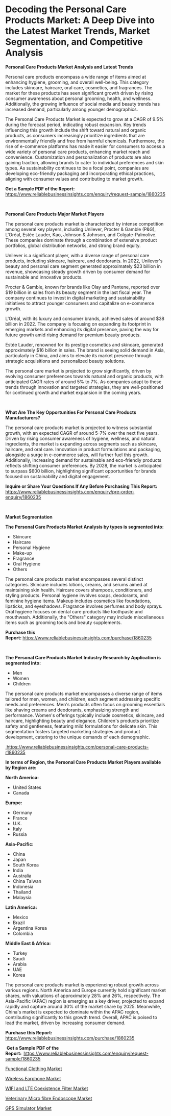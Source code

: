 <p><h1>Decoding the Personal Care Products Market: A Deep Dive into the Latest Market Trends, Market Segmentation, and Competitive Analysis</h1></p><p><strong>Personal Care Products Market Analysis and Latest Trends</strong></p>
<p><p>Personal care products encompass a wide range of items aimed at enhancing hygiene, grooming, and overall well-being. This category includes skincare, haircare, oral care, cosmetics, and fragrances. The market for these products has seen significant growth driven by rising consumer awareness about personal grooming, health, and wellness. Additionally, the growing influence of social media and beauty trends has increased demand, particularly among younger demographics.</p><p>The Personal Care Products Market is expected to grow at a CAGR of 9.5% during the forecast period, indicating robust expansion. Key trends influencing this growth include the shift toward natural and organic products, as consumers increasingly prioritize ingredients that are environmentally friendly and free from harmful chemicals. Furthermore, the rise of e-commerce platforms has made it easier for consumers to access a wide variety of personal care products, enhancing market reach and convenience. Customization and personalization of products are also gaining traction, allowing brands to cater to individual preferences and skin types. As sustainability continues to be a focal point, companies are developing eco-friendly packaging and incorporating ethical practices, aligning with consumer values and contributing to market growth.</p></p>
<p><strong>Get a Sample PDF of the Report:&nbsp;</strong> <a href="https://www.reliablebusinessinsights.com/enquiry/request-sample/1860235?utm_campaign=1091&utm_medium=2&utm_source=Github&utm_content=ia&utm_term=05022025&utm_id=personal-care-products">https://www.reliablebusinessinsights.com/enquiry/request-sample/1860235</a></p>
<p>&nbsp;</p>
<p><strong>Personal Care Products Major Market Players</strong></p>
<p><p>The personal care products market is characterized by intense competition among several key players, including Unilever, Procter & Gamble (P&G), L'Oréal, Estée Lauder, Kao, Johnson & Johnson, and Colgate-Palmolive. These companies dominate through a combination of extensive product portfolios, global distribution networks, and strong brand equity.</p><p>Unilever is a significant player, with a diverse range of personal care products, including skincare, haircare, and deodorants. In 2022, Unilever's beauty and personal care segment generated approximately $23 billion in revenue, showcasing steady growth driven by consumer demand for sustainable and innovative products.</p><p>Procter & Gamble, known for brands like Olay and Pantene, reported over $19 billion in sales from its beauty segment in the last fiscal year. The company continues to invest in digital marketing and sustainability initiatives to attract younger consumers and capitalize on e-commerce growth.</p><p>L'Oréal, with its luxury and consumer brands, achieved sales of around $38 billion in 2022. The company is focusing on expanding its footprint in emerging markets and enhancing its digital presence, paving the way for future growth amid rising demand for premium beauty products.</p><p>Estée Lauder, renowned for its prestige cosmetics and skincare, generated approximately $16 billion in sales. The brand is seeing solid demand in Asia, particularly in China, and aims to elevate its market presence through strategic acquisitions and personalized beauty solutions.</p><p>The personal care market is projected to grow significantly, driven by evolving consumer preferences towards natural and organic products, with anticipated CAGR rates of around 5% to 7%. As companies adapt to these trends through innovation and targeted strategies, they are well-positioned for continued growth and market expansion in the coming years.</p></p>
<p>&nbsp;</p>
<p><strong>What Are The Key Opportunities For Personal Care Products Manufacturers?</strong></p>
<p><p>The personal care products market is projected to witness substantial growth, with an expected CAGR of around 5-7% over the next five years. Driven by rising consumer awareness of hygiene, wellness, and natural ingredients, the market is expanding across segments such as skincare, haircare, and oral care. Innovation in product formulations and packaging, alongside a surge in e-commerce sales, will further fuel this growth. Additionally, increasing demand for sustainable and eco-friendly products reflects shifting consumer preferences. By 2028, the market is anticipated to surpass $600 billion, highlighting significant opportunities for brands focused on sustainability and digital engagement.</p></p>
<p><strong>Inquire or Share Your Questions If Any Before Purchasing This Report:</strong> <a href="https://www.reliablebusinessinsights.com/enquiry/pre-order-enquiry/1860235?utm_campaign=1091&utm_medium=2&utm_source=Github&utm_content=ia&utm_term=05022025&utm_id=personal-care-products">https://www.reliablebusinessinsights.com/enquiry/pre-order-enquiry/1860235</a></p>
<p>&nbsp;</p>
<p><strong>Market Segmentation</strong></p>
<p><strong>The Personal Care Products Market Analysis by types is segmented into:</strong></p>
<p><ul><li>Skincare</li><li>Haircare</li><li>Personal Hygiene</li><li>Make-up</li><li>Fragrance</li><li>Oral Hygiene</li><li>Others</li></ul></p>
<p><p>The personal care products market encompasses several distinct categories. Skincare includes lotions, creams, and serums aimed at maintaining skin health. Haircare covers shampoos, conditioners, and styling products. Personal hygiene involves soaps, deodorants, and feminine hygiene items. Makeup includes cosmetics like foundations, lipsticks, and eyeshadows. Fragrance involves perfumes and body sprays. Oral hygiene focuses on dental care products like toothpaste and mouthwash. Additionally, the "Others" category may include miscellaneous items such as grooming tools and beauty supplements.</p></p>
<p><strong>Purchase this Report:&nbsp;</strong><a href="https://www.reliablebusinessinsights.com/purchase/1860235?utm_campaign=1091&utm_medium=2&utm_source=Github&utm_content=ia&utm_term=05022025&utm_id=personal-care-products">https://www.reliablebusinessinsights.com/purchase/1860235</a></p>
<p>&nbsp;</p>
<p><strong>The Personal Care Products Market Industry Research by Application is segmented into:</strong></p>
<p><ul><li>Men</li><li>Women</li><li>Children</li></ul></p>
<p><p>The personal care products market encompasses a diverse range of items tailored for men, women, and children, each segment addressing specific needs and preferences. Men's products often focus on grooming essentials like shaving creams and deodorants, emphasizing strength and performance. Women's offerings typically include cosmetics, skincare, and haircare, highlighting beauty and elegance. Children's products prioritize safety and gentleness, featuring mild formulations for delicate skin. This segmentation fosters targeted marketing strategies and product development, catering to the unique demands of each demographic.</p></p>
<p><a href="https://www.reliablebusinessinsights.com/personal-care-products-r1860235?utm_campaign=1091&utm_medium=2&utm_source=Github&utm_content=ia&utm_term=05022025&utm_id=personal-care-products">&nbsp;https://www.reliablebusinessinsights.com/personal-care-products-r1860235</a></p>
<p><strong>In terms of Region, the Personal Care Products Market Players available by Region are:</strong></p>
<p>
    <p> <strong> North America: </strong>
        <ul>
            <li>United States</li>
            <li>Canada</li>
        </ul>
        </p> 
    <p> <strong> Europe: </strong>
        <ul>
            <li>Germany</li>
            <li>France</li>
            <li>U.K.</li>
            <li>Italy</li>
            <li>Russia</li>
        </ul>
        </p> 
    <p> <strong> Asia-Pacific: </strong>
        <ul>
            <li>China</li>
            <li>Japan</li>
            <li>South Korea</li>
            <li>India</li>
            <li>Australia</li>
            <li>China Taiwan</li>
            <li>Indonesia</li>
            <li>Thailand</li>
            <li>Malaysia</li>
        </ul>
        </p> 
    <p> <strong> Latin America: </strong>
        <ul>
            <li>Mexico</li>
            <li>Brazil</li>
            <li>Argentina Korea</li>
            <li>Colombia</li>
        </ul>
        </p> 
    <p> <strong> Middle East & Africa: </strong>
        <ul>
            <li>Turkey</li>
            <li>Saudi</li>
            <li>Arabia</li>
            <li>UAE</li>
            <li>Korea</li>
        </ul>
    </p>
    </p>
<p><p>The personal care products market is experiencing robust growth across various regions. North America and Europe currently hold significant market shares, with valuations of approximately 28% and 26%, respectively. The Asia-Pacific (APAC) region is emerging as a key driver, projected to expand rapidly and capture around 30% of the market share by 2025. Meanwhile, China's market is expected to dominate within the APAC region, contributing significantly to this growth trend. Overall, APAC is poised to lead the market, driven by increasing consumer demand.</p></p>
<p><strong>Purchase this Report: </strong><a href="https://www.reliablebusinessinsights.com/purchase/1860235?utm_campaign=1091&utm_medium=2&utm_source=Github&utm_content=ia&utm_term=05022025&utm_id=personal-care-products">https://www.reliablebusinessinsights.com/purchase/1860235</a></p>
<p>&nbsp;<strong>Get a Sample PDF of the Report:&nbsp;&nbsp;</strong><a href="https://www.reliablebusinessinsights.com/enquiry/request-sample/1860235?utm_campaign=1091&utm_medium=2&utm_source=Github&utm_content=ia&utm_term=05022025&utm_id=personal-care-products">https://www.reliablebusinessinsights.com/enquiry/request-sample/1860235</a></p>
<p><strong></strong></p>
<p><p><a href="https://github.com/raffadongraffadong/Market-Research-Report-List-1/blob/main/functional-clothing-market.md?utm_campaign=1091&utm_medium=2&utm_source=Github&utm_content=ia&utm_term=05022025&utm_id=personal-care-products">Functional Clothing Market</a></p><p><a href="https://github.com/dolorespeddico90/Market-Research-Report-List-1/blob/main/wireless-earphone-market.md?utm_campaign=1091&utm_medium=2&utm_source=Github&utm_content=ia&utm_term=05022025&utm_id=personal-care-products">Wireless Earphone Market</a></p><p><a href="https://www.linkedin.com/pulse/aglobalwifi-lte-coexistence-filter-market-analysis-including-afyff?utm_campaign=1091&utm_medium=2&utm_source=Github&utm_content=ia&utm_term=05022025&utm_id=personal-care-products">WIFI and LTE Coexistence Filter Market</a></p><p><a href="https://www.linkedin.com/pulse/emerging-veterinary-micro-fibre-endoscope-market-opportunities-d9n1f?utm_campaign=1091&utm_medium=2&utm_source=Github&utm_content=ia&utm_term=05022025&utm_id=personal-care-products">Veterinary Micro fibre Endoscope Market</a></p><p><a href="https://www.linkedin.com/pulse/gps-simulator-market-size-2025-2032-reports-rise-cagr-i4wif?utm_campaign=1091&utm_medium=2&utm_source=Github&utm_content=ia&utm_term=05022025&utm_id=personal-care-products">GPS Simulator Market</a></p></p>